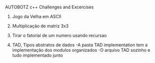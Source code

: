 AUTOBOTZ c++ Challenges and Excercises

1. Jogo da Velha em ASCII
2. Multiplicação de matriz 3x3
3. Tirar o fatorial de um numero usando recursao

4. TAD, Tipos abstratos de dados
-A pasta TAD implementation tem a implementação dos modulos organizados
-O arquivo TAD sozinho e tudo implementado junto